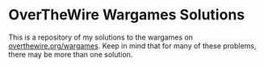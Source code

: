 # OverTheWire Wargames Solutions

This is a repository of my solutions to the wargames on [overthewire.org/wargames](https://overthewire.org/wargames). Keep in mind that for many of these problems, there may be more than one solution.
